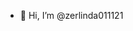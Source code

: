 - 👋 Hi, I’m @zerlinda011121


<!---
zerlinda011121/zerlinda011121 is a ✨ special ✨ repository because its `README.md` (this file) appears on your GitHub profile.
You can click the Preview link to take a look at your changes.
--->
